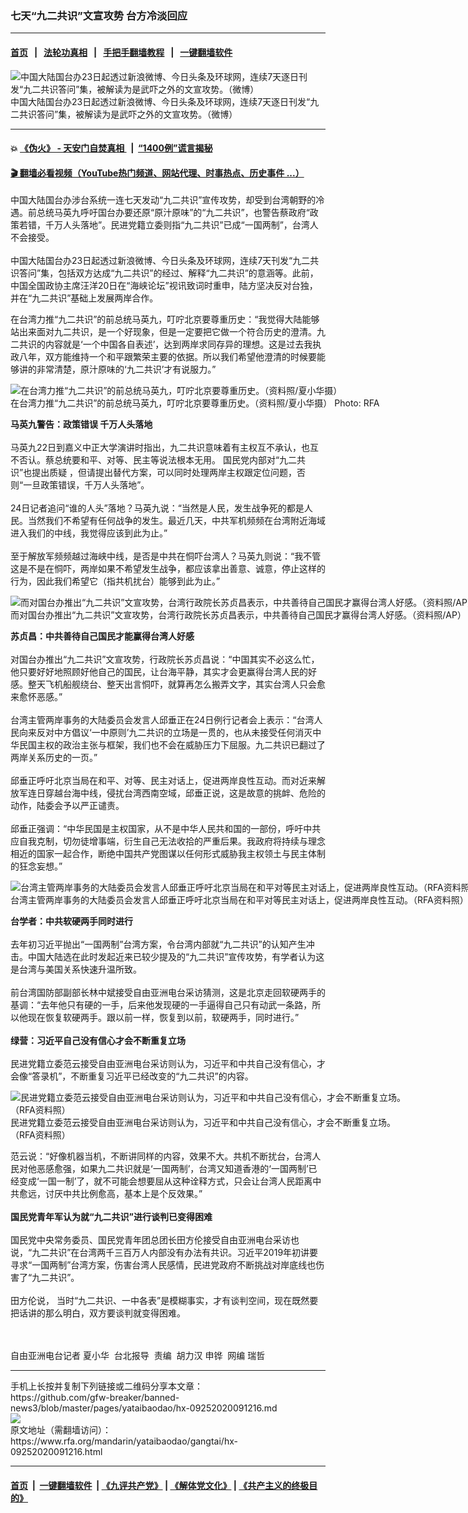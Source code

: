 ###  七天“九二共识”文宣攻势   台方冷淡回应
------------------------

#### [首页](https://github.com/gfw-breaker/banned-news3/blob/master/README.md) &nbsp;&nbsp;|&nbsp;&nbsp; [法轮功真相](https://github.com/begood0513/basic/blob/master/README.md)  &nbsp;&nbsp;|&nbsp;&nbsp; [手把手翻墙教程](https://github.com/gfw-breaker/guides/wiki)  &nbsp;&nbsp;|&nbsp;&nbsp; [一键翻墙软件](https://github.com/gfw-breaker/nogfw/blob/master/README.md)  



<div id="headerimg">
 <img alt="中国大陆国台办23日起透过新浪微博、今日头条及环球网，连续7天逐日刊发“九二共识答问”集，被解读为是武吓之外的文宣攻势。（微博）" src="https://www.rfa.org/mandarin/yataibaodao/gangtai/hx-09252020091216.html/92-1.jpg/@@images/ccbcdda7-cacc-4525-8ebe-f8a6b8ff5172.jpeg" title="中国大陆国台办23日起透过新浪微博、今日头条及环球网，连续7天逐日刊发“九二共识答问”集，被解读为是武吓之外的文宣攻势。（微博）"/>
 <div id="headerimgcontents">
  <div id="headerimgcaption">
   <span>
    中国大陆国台办23日起透过新浪微博、今日头条及环球网，连续7天逐日刊发“九二共识答问”集，被解读为是武吓之外的文宣攻势。（微博）
   </span>
   <!-- zoomattribute -->
  </div>
  <!-- headerimgcaption -->
 </div>
 <!-- headerimagecontents -->
</div>

<hr/>


#### 💥 [《伪火》 - 天安门自焚真相 ](http://158.247.195.190:10000/videos/blog/weihuo.html)&nbsp; |&nbsp; [“1400例”谎言揭秘  ](http://158.247.195.190:10000/videos/blog/jiexi1400.html)

#### [ 🎬  翻墙必看视频（YouTube热门频道、网站代理、时事热点、历史事件 ...）](https://github.com/gfw-breaker/links/blob/master/banned.md)

<div id="storytext">
 <div>
  <div class="slot_header">
  </div>
 </div>
 <p>
 </p>
 <p>
  中国大陆国台办涉台系统一连七天发动“九二共识”宣传攻势，却受到台湾朝野的冷遇。前总统马英九呼吁国台办要还原“原汁原味”的“九二共识”，也警告蔡政府“政策若错，千万人头落地”。民进党籍立委则指“九二共识”已成“一国两制”，台湾人不会接受。
  <br/>
  <br/>
  中国大陆国台办23日起透过新浪微博、今日头条及环球网，连续7天刊发“九二共识答问”集，包括双方达成“九二共识”的经过、解释“九二共识”的意涵等。此前，中国全国政协主席汪洋20日在“海峡论坛”视讯致词时重申，陆方坚决反对台独，并在“九二共识”基础上发展两岸合作。
 </p>
 <p>
 </p>
 <p>
 </p>
 <p>
  在台湾力推“九二共识”的前总统马英九，叮咛北京要尊重历史：“我觉得大陆能够站出来面对九二共识，是一个好现象，但是一定要把它做一个符合历史的澄清。九二共识的内容就是‘一个中国各自表述’，达到两岸求同存异的理想。这是过去我执政八年，双方能维持一个和平跟繁荣主要的依据。所以我们希望他澄清的时候要能够讲的非常清楚，原汁原味的‘九二共识’才有说服力。”
 </p>
 <p>
 </p>
 <p>
  <div class="image-inline captioned" style="width:1500px;">
   <div style="width:1500px;">
    <img alt="在台湾力推“九二共识”的前总统马英九，叮咛北京要尊重历史。（资料照/夏小华摄）" src="https://www.rfa.org/mandarin/yataibaodao/gangtai/hx-09252020091216.html/DSC01471.JPG" title="在台湾力推“九二共识”的前总统马英九，叮咛北京要尊重历史。（资料照/夏小华摄）"/>
   </div>
   <div class="image-caption">
    <span style="width:1500px;">
     在台湾力推“九二共识”的前总统马英九，叮咛北京要尊重历史。（资料照/夏小华摄）
    </span>
    <span class="copyright">
     Photo: RFA
    </span>
   </div>
  </div>
 </p>
 <p>
  <b>
   马英九警告：政策错误 千万人头落地
  </b>
  <br/>
  <br/>
  马英九22日到嘉义中正大学演讲时指出，九二共识意味着有主权互不承认，也互不否认。蔡总统要和平、对等、民主等说法根本无用。 国民党内部对“九二共识”也提出质疑 ，但请提出替代方案，可以同时处理两岸主权跟定位问题，否则“一旦政策错误，千万人头落地”。
  <br/>
  <br/>
  24日记者追问“谁的人头”落地？马英九说：“当然是人民，发生战争死的都是人民。当然我们不希望有任何战争的发生。最近几天，中共军机频频在台湾附近海域进入我们的中线，我觉得应该到此为止。”
  <br/>
  <br/>
  至于解放军频频越过海峡中线，是否是中共在恫吓台湾人？马英九则说：“我不管这是不是在恫吓，两岸如果不希望发生战争，都应该拿出善意、诚意，停止这样的行为，因此我们希望它（指共机扰台）能够到此为止。”
 </p>
 <p>
 </p>
 <p>
  <div class="image-inline captioned" style="width:1500px;">
   <div style="width:1500px;">
    <img alt="而对国台办推出“九二共识”文宣攻势，台湾行政院长苏贞昌表示，中共善待自己国民才赢得台湾人好感。（资料照/AP）" src="https://www.rfa.org/mandarin/yataibaodao/gangtai/hx-09252020091216.html/AP_19011243208288.jpg" title="而对国台办推出“九二共识”文宣攻势，台湾行政院长苏贞昌表示，中共善待自己国民才赢得台湾人好感。（资料照/AP）"/>
   </div>
   <div class="image-caption">
    <span style="width:1500px;">
     而对国台办推出“九二共识”文宣攻势，台湾行政院长苏贞昌表示，中共善待自己国民才赢得台湾人好感。（资料照/AP）
    </span>
    <span class="copyright">
    </span>
   </div>
  </div>
 </p>
 <p>
  <b>
   苏贞昌：中共善待自己国民才能赢得台湾人好感
  </b>
  <br/>
  <br/>
  对国台办推出“九二共识”文宣攻势，行政院长苏贞昌说：“中国其实不必这么忙，他只要好好地照顾好他自己的国民，让台海平静，其实才会更赢得台湾人民的好感。整天飞机船舰绕台、整天出言恫吓，就算再怎么搬弄文字，其实台湾人只会愈来愈怀恶感。”
  <br/>
  <br/>
  台湾主管两岸事务的大陆委员会发言人邱垂正在24日例行记者会上表示：“台湾人民向来反对中方倡议‘一中原则’九二共识的立场是一贯的，也从未接受任何消灭中华民国主权的政治主张与框架，我们也不会在威胁压力下屈服。九二共识已翻过了两岸关系历史的一页。”
  <br/>
  <br/>
  邱垂正呼吁北京当局在和平、对等、民主对话上，促进两岸良性互动。而对近来解放军连日穿越台海中线，侵扰台湾西南空域，邱垂正说，这是故意的挑衅、危险的动作，陆委会予以严正谴责。
  <br/>
  <br/>
  邱垂正强调：“中华民国是主权国家，从不是中华人民共和国的一部份，呼吁中共应自我克制，切勿徒增事端，衍生自己无法收拾的严重后果。我政府将持续与理念相近的国家一起合作，断绝中国共产党图谋以任何形式威胁我主权领土与民主体制的狂念妄想。”
 </p>
 <p>
 </p>
 <p>
  <div class="image-inline captioned" style="width:880px;">
   <div style="width:880px;">
    <img alt="台湾主管两岸事务的大陆委员会发言人邱垂正呼吁北京当局在和平对等民主对话上，促进两岸良性互动。（RFA资料照）" src="https://www.rfa.org/mandarin/yataibaodao/gangtai/hx-09252020091216.html/90b157826b630205.jpg" title="台湾主管两岸事务的大陆委员会发言人邱垂正呼吁北京当局在和平对等民主对话上，促进两岸良性互动。（RFA资料照）"/>
   </div>
   <div class="image-caption">
    <span style="width:880px;">
     台湾主管两岸事务的大陆委员会发言人邱垂正呼吁北京当局在和平对等民主对话上，促进两岸良性互动。（RFA资料照）
    </span>
    <span class="copyright">
    </span>
   </div>
  </div>
 </p>
 <p>
  <b>
   台学者：中共软硬两手同时进行
  </b>
  <br/>
  <br/>
  去年初习近平抛出“一国两制”台湾方案，令台湾内部就“九二共识”的认知产生冲击。中国大陆选在此时发起近来已较少提及的“九二共识”宣传攻势，有学者认为这是台湾与美国关系快速升温所致。
  <br/>
  <br/>
  前台湾国防部副部长林中斌接受自由亚洲电台采访猜测，这是北京走回软硬两手的基调：“去年他只有硬的一手，后来他发现硬的一手逼得自己只有动武一条路，所以他现在恢复软硬两手。跟以前一样，恢复到以前，软硬两手，同时进行。”
  <br/>
  <br/>
  <b>
   绿营：习近平自己没有信心才会不断重复立场
  </b>
  <br/>
  <br/>
  民进党籍立委范云接受自由亚洲电台采访则认为，习近平和中共自己没有信心，才会像“答录机”，不断重复习近平已经改变的“九二共识”的内容。
 </p>
 <p>
 </p>
 <p>
  <div class="image-inline captioned" style="width:640px;">
   <div style="width:640px;">
    <img alt="民进党籍立委范云接受自由亚洲电台采访则认为，习近平和中共自己没有信心，才会不断重复立场。（RFA资料照）" src="https://www.rfa.org/mandarin/yataibaodao/gangtai/hx-09252020091216.html/5.jpg" title="民进党籍立委范云接受自由亚洲电台采访则认为，习近平和中共自己没有信心，才会不断重复立场。（RFA资料照）"/>
   </div>
   <div class="image-caption">
    <span style="width:640px;">
     民进党籍立委范云接受自由亚洲电台采访则认为，习近平和中共自己没有信心，才会不断重复立场。（RFA资料照）
    </span>
    <span class="copyright">
    </span>
   </div>
  </div>
 </p>
 <p>
  范云说：“好像机器当机，不断讲同样的内容，效果不大。共机不断扰台，台湾人民对他恶感愈强，如果九二共识就是‘一国两制’，台湾又知道香港的‘一国两制’已经变成‘一国一制’了，就不可能会想要屈从这种诠释方式，只会让台湾人民距离中共愈远，讨厌中共比例愈高，基本上是个反效果。”
  <br/>
  <br/>
  <b>
   国民党青年军认为就“九二共识”进行谈判已变得困难
  </b>
  <br/>
  <br/>
  国民党中央常务委员、国民党青年团总团长田方伦接受自由亚洲电台采访也说，“九二共识”在台湾两千三百万人内部没有办法有共识。习近平2019年初讲要寻求“一国两制”台湾方案，伤害台湾人民感情，民进党政府不断挑战对岸底线也伤害了“九二共识”。
  <br/>
  <br/>
  田方伦说， 当时“九二共识、一中各表”是模糊事实，才有谈判空间，现在既然要把话讲的那么明白，双方要谈判就变得困难。
 </p>
 <p>
  <br/>
  <br/>
  自由亚洲电台记者 夏小华  台北报导  责编  胡力汉 申铧  网编 瑞哲
 </p>
</div>

<hr/>
手机上长按并复制下列链接或二维码分享本文章：<br/>
https://github.com/gfw-breaker/banned-news3/blob/master/pages/yataibaodao/hx-09252020091216.md <br/>
<a href='https://github.com/gfw-breaker/banned-news3/blob/master/pages/yataibaodao/hx-09252020091216.md'><img src='https://github.com/gfw-breaker/banned-news3/blob/master/pages/yataibaodao/hx-09252020091216.md.png'/></a> <br/>
原文地址（需翻墙访问）：https://www.rfa.org/mandarin/yataibaodao/gangtai/hx-09252020091216.html


------------------------
#### [首页](https://github.com/gfw-breaker/banned-news3/blob/master/README.md) &nbsp;|&nbsp; [一键翻墙软件](https://github.com/gfw-breaker/nogfw/blob/master/README.md) &nbsp;| [《九评共产党》](https://github.com/gfw-breaker/9ping.md/blob/master/README.md#九评之一评共产党是什么) | [《解体党文化》](https://github.com/gfw-breaker/jtdwh.md/blob/master/README.md) | [《共产主义的终极目的》](https://github.com/gfw-breaker/gczydzjmd.md/blob/master/README.md)


<img src='http://gfw-breaker.win/banned-news3/pages/yataibaodao/hx-09252020091216.md' width='0px' height='0px'/>